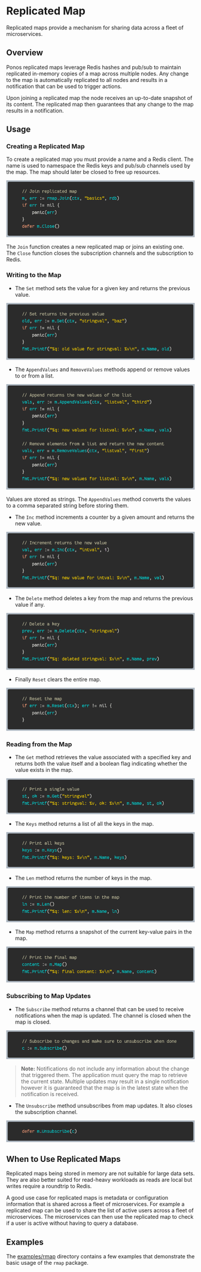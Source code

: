 # Replicated Map

Replicated maps provide a mechanism for sharing data across a fleet of
microservices.

## Overview

Ponos replicated maps leverage Redis hashes and pub/sub to maintain replicated
in-memory copies of a map across multiple nodes. Any change to the map is
automatically replicated to all nodes and results in a notification that can be
used to trigger actions.

Upon joining a replicated map the node receives an up-to-date snapshot of its
content. The replicated map then guarantees that any change to the map results
in a notification.

## Usage

### Creating a Replicated Map

To create a replicated map you must provide a name and a Redis client. The name
is used to namespace the Redis keys and pub/sub channels used by the map. The
map should later be closed to free up resources.

[![Replicated Map Join](../snippets/rmap-join.png)](../examples/rmap/basics/main.go#L24-L29)

The `Join` function creates a new replicated map or joins an existing one.  The
`Close` function closes the subscription channels and the subscription to Redis.

### Writing to the Map

* The `Set` method sets the value for a given key and returns the previous value. 

[![Replicated Map Set](../snippets/rmap-set.png)](../examples/rmap/basics/main.go#L41-L46)

* The `AppendValues` and `RemoveValues` methods append or remove values to or from a list. 

[![Replicated Map Append](../snippets/rmap-append.png)](../examples/rmap/basics/main.go#L60-L72)

Values are stored as strings. The `AppendValues` method converts the values to a
comma separated string before storing them. 

* The `Inc` method increments a counter by a given amount and returns the new value.

[![Replicated Map Inc](../snippets/rmap-inc.png)](../examples/rmap/basics/main.go#L79-L84)

* The `Delete` method deletes a key from the map and returns the previous value if any.

[![Replicated Map Delete](../snippets/rmap-delete.png)](../examples/rmap/basics/main.go#L48-L53)

* Finally `Reset` clears the entire map.

[![Replicated Map Reset](../snippets/rmap-reset.png)](../examples/rmap/basics/main.go#L31-L34)

### Reading from the Map

* The `Get` method retrieves the value associated with a specified key and
  returns both the value itself and a boolean flag indicating whether the value
  exists in the map.

[![Replicated Map Get](../snippets/rmap-get.png)](../examples/rmap/basics/main.go#L86-L88)

* The `Keys` method returns a list of all the keys in the map.

[![Replicated Map Keys](../snippets/rmap-keys.png)](../examples/rmap/basics/main.go#L90-L92)

* The `Len` method returns the number of keys in the map.

[![Replicated Map Len](../snippets/rmap-len.png)](../examples/rmap/basics/main.go#L94-L96)

* The `Map` method returns a snapshot of the current key-value pairs in the map.

[![Replicated Map Read](../snippets/rmap-map.png)](../examples/rmap/basics/main.go#L98-100)

### Subscribing to Map Updates

* The `Subscribe` method returns a channel that can be used to receive notifications
  when the map is updated. The channel is closed when the map is closed.

[![Replicated Map Subscribe](../snippets/rmap-subscribe.png)](../examples/rmap/basics/main.go#L102-L03)

> **Note:** Notifications do not include any information about the change that
> triggered them. The application must query the map to retrieve the current
> state. Multiple updates may result in a single notification however it is
> guaranteed that the map is in the latest state when the notification is
> received.

* The `Unsubscribe` method unsubscribes from map updates. It also closes the
  subscription channel.

[![Replicated Map Unsubscribe](../snippets/rmap-unsubscribe.png)](../examples/rmap/basics/main.go#L104)

## When to Use Replicated Maps

Replicated maps being stored in memory are not suitable for large data sets. They
are also better suited for read-heavy workloads as reads are local but writes
require a roundtrip to Redis.

A good use case for replicated maps is metadata or configuration information that
is shared across a fleet of microservices. For example a replicated map can be
used to share the list of active users across a fleet of microservices. The
microservices can then use the replicated map to check if a user is active
without having to query a database.

## Examples

The [examples/rmap](../examples/rmap) directory contains a few examples that
demonstrate the basic usage of the `rmap` package.
